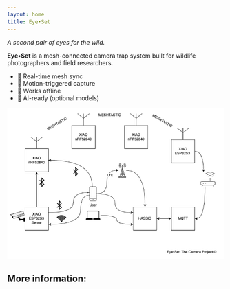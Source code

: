```yaml
---
layout: home
title: Eye•Set
---
```

_A second pair of eyes for the wild._

**Eye•Set** is a mesh-connected camera trap system built for wildlife photographers and field researchers.

- 🔄 Real-time mesh sync
- 📸 Motion-triggered capture
- 📡 Works offline
- 🧠 AI-ready (optional models)

![Project Overview](img/project-overview.drawio.png)

## More information:
<!-- [▶️ Live Demo](#) -->
